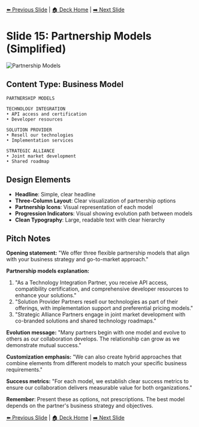 <!-- Navigation Header -->
[⬅️ Previous Slide](slide14.md) | [🏠 Deck Home](../README.md) | [➡️ Next Slide](slide16.md)

# Slide 15: Partnership Models (Simplified)

![Partnership Models](../images/slide15.png)

## Content Type: Business Model

```
PARTNERSHIP MODELS

TECHNOLOGY INTEGRATION
• API access and certification
• Developer resources

SOLUTION PROVIDER
• Resell our technologies
• Implementation services

STRATEGIC ALLIANCE
• Joint market development
• Shared roadmap
```

## Design Elements

- **Headline**: Simple, clear headline
- **Three-Column Layout**: Clear visualization of partnership options
- **Partnership Icons**: Visual representation of each model
- **Progression Indicators**: Visual showing evolution path between models
- **Clean Typography**: Large, readable text with clear hierarchy

## Pitch Notes

**Opening statement:**
"We offer three flexible partnership models that align with your business strategy and go-to-market approach."

**Partnership models explanation:**
1. "As a Technology Integration Partner, you receive API access, compatibility certification, and comprehensive developer resources to enhance your solutions."
2. "Solution Provider Partners resell our technologies as part of their offerings, with implementation support and preferential pricing models."
3. "Strategic Alliance Partners engage in joint market development with co-branded solutions and shared technology roadmaps."

**Evolution message:**
"Many partners begin with one model and evolve to others as our collaboration develops. The relationship can grow as we demonstrate mutual success."

**Customization emphasis:**
"We can also create hybrid approaches that combine elements from different models to match your specific business requirements."

**Success metrics:**
"For each model, we establish clear success metrics to ensure our collaboration delivers measurable value for both organizations."

**Remember**: Present these as options, not prescriptions. The best model depends on the partner's business strategy and objectives.

<!-- Navigation Footer -->
[⬅️ Previous Slide](slide14.md) | [🏠 Deck Home](../README.md) | [➡️ Next Slide](slide16.md)